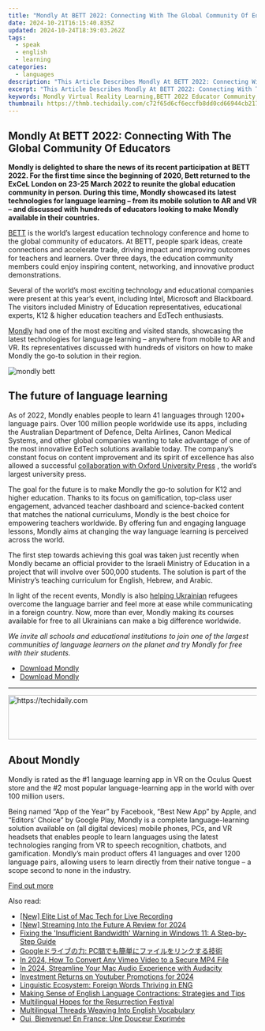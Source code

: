```yaml
---
title: "Mondly At BETT 2022: Connecting With The Global Community Of Educators"
date: 2024-10-21T16:15:40.835Z
updated: 2024-10-24T18:39:03.262Z
tags:
  - speak
  - english
  - learning
categories:
  - languages
description: "This Article Describes Mondly At BETT 2022: Connecting With The Global Community Of Educators"
excerpt: "This Article Describes Mondly At BETT 2022: Connecting With The Global Community Of Educators"
keywords: Mondly Virtual Reality Learning,BETT 2022 Educator Community,Mondly Edutainment Solutions,Virtual Learning Platforms 2022,Global Educator Networking,EdTech Innovations 2022,Cross-Cultural Education Technology
thumbnail: https://thmb.techidaily.com/c72f65d6cf6eccfb8dd0cd66944cb2172744b7375f3b2c967f4222ce690bc4fc.jpg
---
```


## Mondly At BETT 2022: Connecting With The Global Community Of Educators

 **Mondly is delighted to share the news of its recent participation at BETT 2022\. For the first time since the beginning of 2020, Bett returned to the ExCeL London on 23-25 March 2022 to reunite the global education community in person. During this time, Mondly showcased its latest technologies for language learning – from its mobile solution to AR and VR – and discussed with hundreds of educators looking to make Mondly available in their countries.**

[BETT](https://uk.bettshow.com/about) is the world’s largest education technology conference and home to the global community of educators. At BETT, people spark ideas, create connections and accelerate trade, driving impact and improving outcomes for teachers and learners. Over three days, the education community members could enjoy inspiring content, networking, and innovative product demonstrations.

 Several of the world’s most exciting technology and educational companies were present at this year’s event, including Intel, Microsoft and Blackboard. The visitors included Ministry of Education representatives, educational experts, K12 & higher education teachers and EdTech enthusiasts.

[Mondly](https://uk.bettshow.com/bett-suppliers-list-library-redirect/mondly) had one of the most exciting and visited stands, showcasing the latest technologies for language learning – anywhere from mobile to AR and VR. Its representatives discussed with hundreds of visitors on how to make Mondly the go-to solution in their region.

![mondly bett](https://edge.mondly.com/blog/wp-content/uploads/2022/03/mondly-bett-539x960.jpg "Mondly Meets With The Global Community Of Educators At Bett 2022 2")

## The future of language learning

 As of 2022, Mondly enables people to learn 41 languages through 1200+ language pairs. Over 100 million people worldwide use its apps, including the Australian Department of Defence, Delta Airlines, Canon Medical Systems, and other global companies wanting to take advantage of one of the most innovative EdTech solutions available today. The company’s constant focus on content improvement and its spirit of excellence has also allowed a successful [collaboration with Oxford University Press](https://shop.mondly.com/affiliate.php?ACCOUNT=ATISTUDI&AFFILIATE=108875&PATH=https://www.mondly.com?AFFILIATE=108875) , the world’s largest university press.

 The goal for the future is to make Mondly the go-to solution for K12 and higher education. Thanks to its focus on gamification, top-class user engagement, advanced teacher dashboard and science-backed content that matches the national curriculums, Mondly is the best choice for empowering teachers worldwide. By offering fun and engaging language lessons, Mondly aims at changing the way language learning is perceived across the world.

 The first step towards achieving this goal was taken just recently when Mondly became an official provider to the Israeli Ministry of Education in a project that will involve over 500,000 students. The solution is part of the Ministry’s teaching curriculum for English, Hebrew, and Arabic.

 In light of the recent events, Mondly is also [helping Ukrainian](https://shop.mondly.com/affiliate.php?ACCOUNT=ATISTUDI&AFFILIATE=108875&PATH=https://www.mondly.com?AFFILIATE=108875) refugees overcome the language barrier and feel more at ease while communicating in a foreign country. Now, more than ever, Mondly making its courses available for free to all Ukrainians can make a big difference worldwide.

 _We invite all schools and educational institutions to join one of the largest communities of language learners on the planet and try Mondly for free with their students._

* [Download Mondly](https://www.facebook.com/sharer/sharer.php?u=https%3A%2F%2Fwww.mondly.com%2Fblog%2Fmondly-bett-2022%2F&t=Mondly+Meets+With+the+Global+Community+of+Educators+At+BETT+2022 "Share on Facebook")
* [Download Mondly](https://shop.mondly.com/affiliate.php?ACCOUNT=ATISTUDI&AFFILIATE=108875&PATH=https://www.mondly.com?AFFILIATE=108875)

---

<!-- affiliate ads begin -->
<a href="https://appsumo.8odi.net/c/5597632/2144283/7443" target="_top" id="2144283">
  <img src="//a.impactradius-go.com/display-ad/7443-2144283" border="0" alt="https://techidaily.com" width="600" height="90"/>
</a>
<img height="0" width="0" src="https://appsumo.8odi.net/i/5597632/2144283/7443" style="position:absolute;visibility:hidden;" border="0" />
<!-- affiliate ads end -->

## **About Mondly**

 Mondly is rated as the #1 language learning app in VR on the Oculus Quest store and the #2 most popular language-learning app in the world with over 100 million users.

 Being named “App of the Year” by Facebook, “Best New App” by Apple, and “Editors’ Choice” by Google Play, Mondly is a complete language-learning solution available on (all digital devices) mobile phones, PCs, and VR headsets that enables people to learn languages using the latest technologies ranging from VR to speech recognition, chatbots, and gamification. Mondly’s main product offers 41 languages and over 1200 language pairs, allowing users to learn directly from their native tongue – a scope second to none in the industry.

[Find out more](https://shop.mondly.com/affiliate.php?ACCOUNT=ATISTUDI&AFFILIATE=108875&PATH=https://www.mondly.com?AFFILIATE=108875)

<ins class="adsbygoogle"
     style="display:block"
     data-ad-format="autorelaxed"
     data-ad-client="ca-pub-7571918770474297"
     data-ad-slot="1223367746"></ins>

<ins class="adsbygoogle"
     style="display:block"
     data-ad-client="ca-pub-7571918770474297"
     data-ad-slot="8358498916"
     data-ad-format="auto"
     data-full-width-responsive="true"></ins>

<span class="atpl-alsoreadstyle">Also read:</span>
<div><ul>
<li><a href="https://screen-recording.techidaily.com/new-elite-list-of-mac-tech-for-live-recording/"><u>[New] Elite List of Mac Tech for Live Recording</u></a></li>
<li><a href="https://screen-recording.techidaily.com/new-streaming-into-the-future-a-review-for-2024/"><u>[New] Streaming Into the Future A Review for 2024</u></a></li>
<li><a href="https://blue-screen-error.techidaily.com/fixing-the-insufficient-bandwidth-warning-in-windows-11-a-step-by-step-guide/"><u>Fixing the 'Insufficient Bandwidth' Warning in Windows 11: A Step-by-Step Guide</u></a></li>
<li><a href="https://win-excellent.techidaily.com/google-pc/"><u>Googleドライブの力: PC間でも簡単にファイルをリンクする技術</u></a></li>
<li><a href="https://vimeo-videos.techidaily.com/in-2024-how-to-convert-any-vimeo-video-to-a-secure-mp4-file/"><u>In 2024, How To Convert Any Vimeo Video to a Secure MP4 File</u></a></li>
<li><a href="https://screen-mirroring-recording.techidaily.com/in-2024-streamline-your-mac-audio-experience-with-audacity/"><u>In 2024, Streamline Your Mac Audio Experience with Audacity</u></a></li>
<li><a href="https://extra-support.techidaily.com/investment-returns-on-youtuber-promotions-for-2024/"><u>Investment Returns on Youtuber Promotions for 2024</u></a></li>
<li><a href="https://mondly-stories.techidaily.com/linguistic-ecosystem-foreign-words-thriving-in-eng/"><u>Linguistic Ecosystem: Foreign Words Thriving in ENG</u></a></li>
<li><a href="https://mondly-stories.techidaily.com/making-sense-of-english-language-contractions-strategies-and-tips/"><u>Making Sense of English Language Contractions: Strategies and Tips</u></a></li>
<li><a href="https://mondly-stories.techidaily.com/multilingual-hopes-for-the-resurrection-festival/"><u>Multilingual Hopes for the Resurrection Festival</u></a></li>
<li><a href="https://mondly-stories.techidaily.com/multilingual-threads-weaving-into-english-vocabulary/"><u>Multilingual Threads Weaving Into English Vocabulary</u></a></li>
<li><a href="https://mondly-stories.techidaily.com/oui-bienvenue-en-france-une-douceur-exprimee/"><u>Oui, Bienvenue! En France: Une Douceur Exprimée</u></a></li>
</ul></div>

